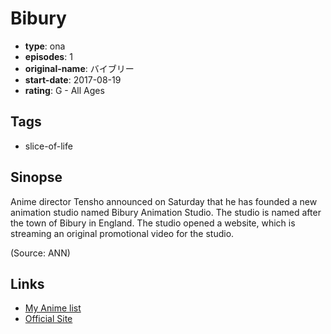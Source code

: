 # Bibury

-   **type**: ona
-   **episodes**: 1
-   **original-name**: バイブリー
-   **start-date**: 2017-08-19
-   **rating**: G - All Ages

## Tags

-   slice-of-life

## Sinopse

Anime director Tensho announced on Saturday that he has founded a new animation studio named Bibury Animation Studio. The studio is named after the town of Bibury in England. The studio opened a website, which is streaming an original promotional video for the studio.

(Source: ANN)

## Links

-   [My Anime list](https://myanimelist.net/anime/36155/Bibury)
-   [Official Site](http://bibury-st.com/)
